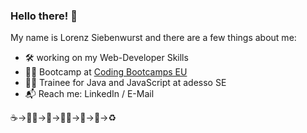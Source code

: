 ### Hello there! :vulcan_salute:

My name is Lorenz Siebenwurst and there are a few things about me:

- :hammer_and_wrench: working on my Web-Developer Skills
- :hiking_boot::tent: Bootcamp at [Coding Bootcamps EU](https://www.coding-bootcamps.eu/)
- :man_student: Trainee for Java and JavaScript at adesso SE
- :mailbox_with_mail: Reach me: LinkedIn / E-Mail

:coffee:->:technologist:->:ramen:->:technologist:->:pizza:->:crescent_moon:->:recycle:
